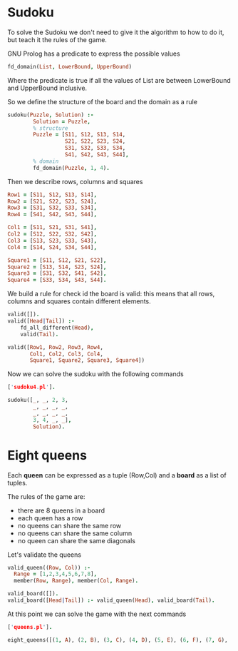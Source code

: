 <h1>Sudoku</h1>
To solve the Sudoku we don't need to give it the algorithm to how to do it, but teach it the rules of the game.

GNU Prolog has a predicate to express the possible values
```prolog
fd_domain(List, LowerBound, UpperBound)
```
Where the predicate is true if all the values of List are between LowerBound and UpperBound inclusive.

So we define the structure of the board and the domain as a rule
```prolog
sudoku(Puzzle, Solution) :-
        Solution = Puzzle,
        % structure
        Puzzle = [S11, S12, S13, S14,
                  S21, S22, S23, S24,
                  S31, S32, S33, S34,
                  S41, S42, S43, S44],
        % domain
        fd_domain(Puzzle, 1, 4).
```
Then we describe rows, columns and squares
```prolog
Row1 = [S11, S12, S13, S14],
Row2 = [S21, S22, S23, S24],
Row3 = [S31, S32, S33, S34],
Row4 = [S41, S42, S43, S44],

Col1 = [S11, S21, S31, S41],
Col2 = [S12, S22, S32, S42],
Col3 = [S13, S23, S33, S43],
Col4 = [S14, S24, S34, S44],

Square1 = [S11, S12, S21, S22],
Square2 = [S13, S14, S23, S24],
Square3 = [S31, S32, S41, S42],
Square4 = [S33, S34, S43, S44].
```
We build a rule for check id the board is valid: this means that all rows, columns and squares contain different elements.
```prolog
valid([]).
valid([Head|Tail]) :-
    fd_all_different(Head),
    valid(Tail).

valid([Row1, Row2, Row3, Row4,
       Col1, Col2, Col3, Col4,
       Square1, Square2, Square3, Square4])
```
Now we can solve the sudoku with the following commands
```prolog
['sudoku4.pl'].

sudoku([_, _, 2, 3,
        _, _, _, _,
        _, _, _, _,
        3, 4, _, _],
        Solution).
```

<h1>Eight queens</h1>
Each <b>queen</b> can be expressed as a tuple (Row,Col) and a <b>board</b> as a list of tuples.

The rules of the game are:
* there are 8 queens in a board
* each queen has a row
* no queens can share the same row
* no queens can share the same column
* no queen can share the same diagonals

Let's validate the queens
```prolog
valid_queen((Row, Col)) :-
  Range = [1,2,3,4,5,6,7,8],
  member(Row, Range), member(Col, Range).

valid_board([]).
valid_board([Head|Tail]) :- valid_queen(Head), valid_board(Tail).
```

At this point we can solve the game with the next commands
```prolog
['queens.pl'].

eight_queens([(1, A), (2, B), (3, C), (4, D), (5, E), (6, F), (7, G), (8, H)]).
```
